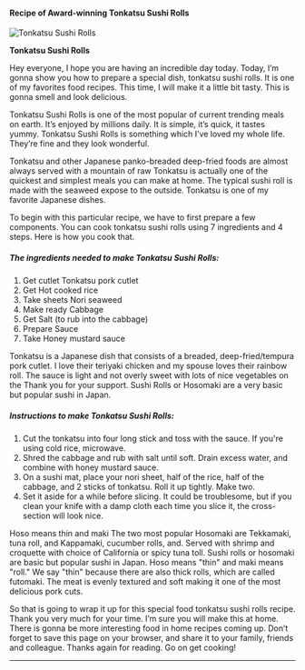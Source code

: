             

#### Recipe of Award-winning Tonkatsu Sushi Rolls

![Tonkatsu Sushi Rolls](https://img-global.cpcdn.com/recipes/4823605429927936/751x532cq70/tonkatsu-sushi-rolls-recipe-main-photo.jpg)

**Tonkatsu Sushi Rolls**

Hey everyone, I hope you are having an incredible day today. Today, I’m gonna show you how to prepare a special dish, tonkatsu sushi rolls. It is one of my favorites food recipes. This time, I will make it a little bit tasty. This is gonna smell and look delicious.

Tonkatsu Sushi Rolls is one of the most popular of current trending meals on earth. It’s enjoyed by millions daily. It is simple, it’s quick, it tastes yummy. Tonkatsu Sushi Rolls is something which I’ve loved my whole life. They’re fine and they look wonderful.

Tonkatsu and other Japanese panko-breaded deep-fried foods are almost always served with a mountain of raw Tonkatsu is actually one of the quickest and simplest meals you can make at home. The typical sushi roll is made with the seaweed expose to the outside. Tonkatsu is one of my favorite Japanese dishes.

To begin with this particular recipe, we have to first prepare a few components. You can cook tonkatsu sushi rolls using 7 ingredients and 4 steps. Here is how you cook that.

##### The ingredients needed to make Tonkatsu Sushi Rolls:

1.  Get cutlet Tonkatsu pork cutlet
2.  Get Hot cooked rice
3.  Take sheets Nori seaweed
4.  Make ready Cabbage
5.  Get Salt (to rub into the cabbage)
6.  Prepare Sauce
7.  Take Honey mustard sauce

Tonkatsu is a Japanese dish that consists of a breaded, deep-fried/tempura pork cutlet. I love their teriyaki chicken and my spouse loves their rainbow roll. The sauce is light and not overly sweet with lots of nice vegetables on the Thank you for your support. Sushi Rolls or Hosomaki are a very basic but popular sushi in Japan.

##### Instructions to make Tonkatsu Sushi Rolls:

1.  Cut the tonkatsu into four long stick and toss with the sauce. If you're using cold rice, microwave.
2.  Shred the cabbage and rub with salt until soft. Drain excess water, and combine with honey mustard sauce.
3.  On a sushi mat, place your nori sheet, half of the rice, half of the cabbage, and 2 sticks of tonkatsu. Roll it up tightly. Make two.
4.  Set it aside for a while before slicing. It could be troublesome, but if you clean your knife with a damp cloth each time you slice it, the cross-section will look nice.

Hoso means thin and maki The two most popular Hosomaki are Tekkamaki, tuna roll, and Kappamaki, cucumber rolls, and. Served with shrimp and croquette with choice of California or spicy tuna toll. Sushi rolls or hosomaki are basic but popular sushi in Japan. Hoso means "thin" and maki means "roll." We say "thin" because there are also thick rolls, which are called futomaki. The meat is evenly textured and soft making it one of the most delicious pork cuts.

So that is going to wrap it up for this special food tonkatsu sushi rolls recipe. Thank you very much for your time. I’m sure you will make this at home. There is gonna be more interesting food in home recipes coming up. Don’t forget to save this page on your browser, and share it to your family, friends and colleague. Thanks again for reading. Go on get cooking!

* * *